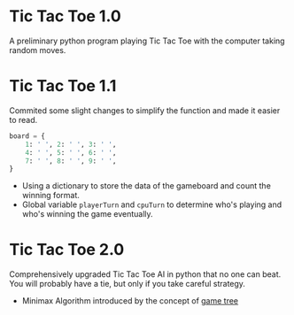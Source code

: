 # Tic Tac Toe 1.0
A preliminary python program playing Tic Tac Toe with the computer taking random moves.

# Tic Tac Toe 1.1
Commited some slight changes to simplify the function and made it easier to read.

```Python
board = {
	1: ' ', 2: ' ', 3: ' ', 
	4: ' ', 5: ' ', 6: ' ', 
	7: ' ', 8: ' ', 9: ' ', 
}
```

- Using a dictionary to store the data of the gameboard and count the winning format.
- Global variable `playerTurn` and `cpuTurn` to determine who's playing and who's winning the game eventually.

# Tic Tac Toe 2.0
Comprehensively upgraded Tic Tac Toe AI in python that no one can beat. You will probably have a tie, but only if you take careful strategy.

- Minimax Algorithm introduced by the concept of [game tree](https://en.wikipedia.org/wiki/Game_tree)

